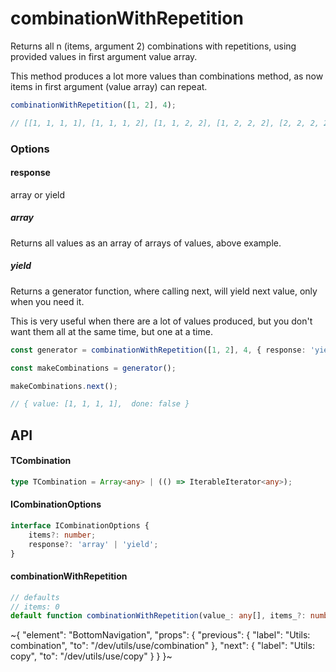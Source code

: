 
# combinationWithRepetition

Returns all n (items, argument 2) combinations with repetitions, using provided values in first argument value array.

This method produces a lot more values than combinations method, as now items in first argument (value array) can repeat.

```ts
combinationWithRepetition([1, 2], 4);

// [[1, 1, 1, 1], [1, 1, 1, 2], [1, 1, 2, 2], [1, 2, 2, 2], [2, 2, 2, 2]]
```

### Options

#### response

array or yield

##### array

Returns all values as an array of arrays of values, above example.

##### yield

Returns a generator function, where calling next, will yield next value, only when you need it.

This is very useful when there are a lot of values produced, but you don't want them all at the same time, but one at a time.

```ts
const generator = combinationWithRepetition([1, 2], 4, { response: 'yield' });

const makeCombinations = generator();

makeCombinations.next();

// { value: [1, 1, 1, 1],  done: false }
```

## API

#### TCombination

```ts
type TCombination = Array<any> | (() => IterableIterator<any>);
```

#### ICombinationOptions

```ts
interface ICombinationOptions {
    items?: number;
    response?: 'array' | 'yield';
}
```

#### combinationWithRepetition

```ts
// defaults
// items: 0
default function combinationWithRepetition(value_: any[], items_?: number, options_?: ICombinationOptions): TCombination;
```


~{
  "element": "BottomNavigation",
  "props": {
    "previous": {
      "label": "Utils: combination",
      "to": "/dev/utils/use/combination"
    },
    "next": {
      "label": "Utils: copy",
      "to": "/dev/utils/use/copy"
    }
  }
}~
